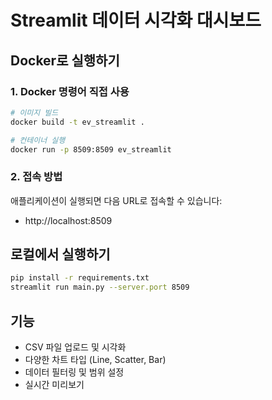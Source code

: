 # Streamlit 데이터 시각화 대시보드

## Docker로 실행하기
### 1. Docker 명령어 직접 사용
```bash
# 이미지 빌드
docker build -t ev_streamlit .

# 컨테이너 실행
docker run -p 8509:8509 ev_streamlit
```

### 2. 접속 방법
애플리케이션이 실행되면 다음 URL로 접속할 수 있습니다:
- http://localhost:8509

## 로컬에서 실행하기
```bash
pip install -r requirements.txt
streamlit run main.py --server.port 8509
```

## 기능
- CSV 파일 업로드 및 시각화
- 다양한 차트 타입 (Line, Scatter, Bar)
- 데이터 필터링 및 범위 설정
- 실시간 미리보기